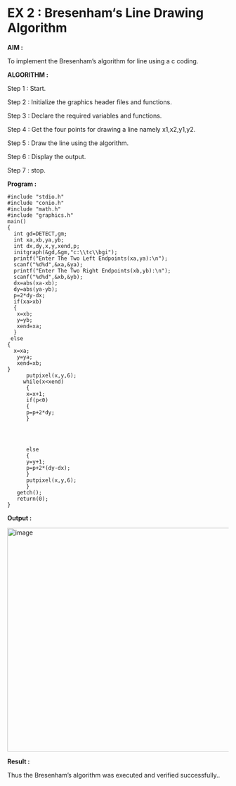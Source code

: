 # EX 2 : Bresenham‘s Line Drawing Algorithm

**AIM :**

 To  implement the Bresenham’s  algorithm for line using a c coding.

**ALGORITHM :**

   Step 1 : Start.
   
   Step 2 : Initialize the graphics header files and functions.

   Step 3 : Declare the required variables and functions.

   Step 4 : Get the four points for drawing a line namely x1,x2,y1,y2.

   Step 5 : Draw the line using the algorithm.

   Step  6 : Display the output.

   Step 7 : stop.

**Program :**

```
#include "stdio.h" 
#include "conio.h" 
#include "math.h" 
#include "graphics.h" 
main() 
{ 
  int gd=DETECT,gm; 
  int xa,xb,ya,yb; 
  int dx,dy,x,y,xend,p; 
  initgraph(&gd,&gm,"c:\\tc\\bgi"); 
  printf("Enter The Two Left Endpoints(xa,ya):\n"); 
  scanf("%d%d",&xa,&ya); 
  printf("Enter The Two Right Endpoints(xb,yb):\n"); 
  scanf("%d%d",&xb,&yb); 
  dx=abs(xa-xb); 
  dy=abs(ya-yb); 
  p=2*dy-dx; 
  if(xa>xb) 
  { 
   x=xb; 
   y=yb; 
   xend=xa; 
  } 
 else 
{  
  x=xa; 
   y=ya; 
   xend=xb; 
} 
      putpixel(x,y,6); 
     while(x<xend) 
      { 
      x=x+1; 
      if(p<0) 
      { 
      p=p+2*dy; 
      } 
 
 
 
 
      else   
      { 
      y=y+1; 
      p=p+2*(dy-dx);   
      } 
      putpixel(x,y,6); 
      } 
   getch(); 
   return(0); 
}
```


**Output :**

<img width="632" height="508" alt="image" src="https://github.com/user-attachments/assets/7c5e21e0-3b07-4462-92d9-1f9cc8a7212f" />



**Result :**

 Thus the Bresenham’s algorithm was executed and verified successfully..

